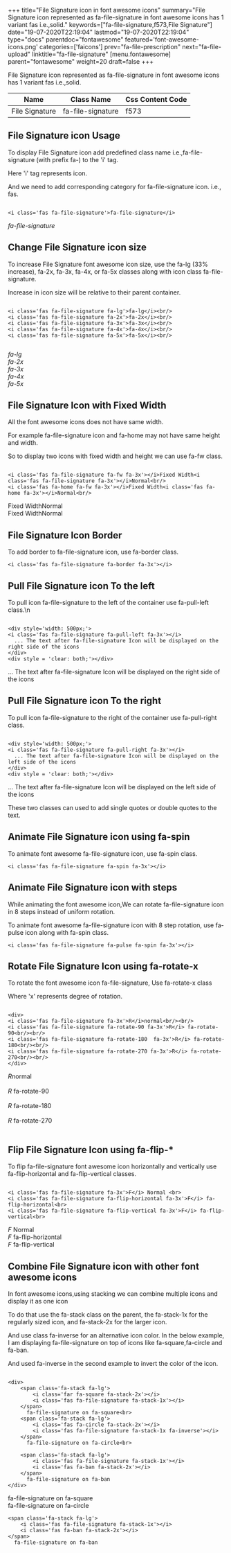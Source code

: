 +++
title="File Signature icon in font awesome icons"
summary="File Signature icon represented as fa-file-signature in font awesome icons has 1 variant fas i.e.,solid."
keywords=["fa-file-signature,f573,File Signature"]
date="19-07-2020T22:19:04"
lastmod="19-07-2020T22:19:04"
type="docs"
parentdoc="fontawesome"
featured='font-awesome-icons.png'
categories=['faicons']
prev="fa-file-prescription"
next="fa-file-upload"
linktitle="fa-file-signature"
[menu.fontawesome]
parent="fontawesome"
weight=20
draft=false
+++


File Signature icon represented as fa-file-signature in font awesome icons has 1 variant fas i.e.,solid.

<div class='table-responsive'><table class='table'><thead><tr><th>Name</th><th>Class Name</th><th>Css Content Code</th></tr></thead><tbody><tr><td>File Signature</td><td>fa-file-signature</td><td>f573</td></tr></tbody></table></div>



## File Signature icon Usage

To display File Signature icon add predefined class name i.e.,fa-file-signature (with prefix fa-) to the 'i' tag.

Here 'i' tag represents icon.

And we need to add corresponding category for fa-file-signature icon. i.e., fas.


```

<i class='fas fa-file-signature'>fa-file-signature</i>
```

<i class='fas fa-file-signature'>fa-file-signature</i>




## Change File Signature icon size
To increase File Signature font awesome icon size, use the fa-lg (33% increase), fa-2x, fa-3x, fa-4x, or fa-5x classes along with icon class fa-file-signature.

Increase in icon size will be relative to their parent container. 

```

<i class='fas fa-file-signature fa-lg'>fa-lg</i><br/>
<i class='fas fa-file-signature fa-2x'>fa-2x</i><br/>
<i class='fas fa-file-signature fa-3x'>fa-3x</i><br/>
<i class='fas fa-file-signature fa-4x'>fa-4x</i><br/>
<i class='fas fa-file-signature fa-5x'>fa-5x</i><br/>
            
```

<i class='fas fa-file-signature fa-lg'>fa-lg</i><br/>
<i class='fas fa-file-signature fa-2x'>fa-2x</i><br/>
<i class='fas fa-file-signature fa-3x'>fa-3x</i><br/>
<i class='fas fa-file-signature fa-4x'>fa-4x</i><br/>
<i class='fas fa-file-signature fa-5x'>fa-5x</i><br/>
            



## File Signature Icon with Fixed Width 

All the font awesome icons does not have same width.

For example fa-file-signature icon and fa-home may not have same height and width.

So to display two icons with fixed width and height we can use fa-fw class.


```

<i class='fas fa-file-signature fa-fw fa-3x'></i>Fixed Width<i class='fas fa-file-signature fa-3x'></i>Normal<br/>
<i class='fas fa-home fa-fw fa-3x'></i>Fixed Width<i class='fas fa-home fa-3x'></i>Normal<br/>
```

<i class='fas fa-file-signature fa-fw fa-3x'></i>Fixed Width<i class='fas fa-file-signature fa-3x'></i>Normal<br/>
<i class='fas fa-home fa-fw fa-3x'></i>Fixed Width<i class='fas fa-home fa-3x'></i>Normal<br/>



## File Signature Icon Border 

To add border to fa-file-signature icon, use fa-border class.


```
<i class='fas fa-file-signature fa-border fa-3x'></i>

```
<i class='fas fa-file-signature fa-border fa-3x'></i>





## Pull File Signature icon To the left

To pull icon fa-file-signature to the left of the container use fa-pull-left class.\n

```

<div style='width: 500px;'>
<i class='fas fa-file-signature fa-pull-left fa-3x'></i>
  ... The text after fa-file-signature Icon will be displayed on the right side of the icons
</div>
<div style = 'clear: both;'></div>
```

<div style='width: 500px;'>
<i class='fas fa-file-signature fa-pull-left fa-3x'></i>
  ... The text after fa-file-signature Icon will be displayed on the right side of the icons
</div>
<div style = 'clear: both;'></div>




## Pull File Signature icon To the right
To pull icon fa-file-signature to the right of the container use fa-pull-right class.

```

<div style='width: 500px;'>
<i class='fas fa-file-signature fa-pull-right fa-3x'></i>
  ... The text after fa-file-signature Icon will be displayed on the left side of the icons
</div>
<div style = 'clear: both;'></div>
```

<div style='width: 500px;'>
<i class='fas fa-file-signature fa-pull-right fa-3x'></i>
  ... The text after fa-file-signature Icon will be displayed on the left side of the icons
</div>
<div style = 'clear: both;'></div>

These two classes can used to add single quotes or double quotes to the text.


## Animate File Signature icon using fa-spin
To animate font awesome fa-file-signature icon, use fa-spin class.

```
<i class='fas fa-file-signature fa-spin fa-3x'></i>
```
<i class='fas fa-file-signature fa-spin fa-3x'></i>




## Animate File Signature icon with steps
While animating the font awesome icon,We can rotate fa-file-signature icon in 8 steps instead of uniform rotation.

To animate font awesome fa-file-signature icon with 8 step rotation, use fa-pulse icon along with fa-spin class.


```
<i class='fas fa-file-signature fa-pulse fa-spin fa-3x'></i>

```
<i class='fas fa-file-signature fa-pulse fa-spin fa-3x'></i>





## Rotate File Signature Icon using fa-rotate-x
To rotate the font awesome icon fa-file-signature, Use fa-rotate-x class

Where 'x' represents degree of rotation.


```

<div>
<i class='fas fa-file-signature fa-3x'>R</i>normal<br/><br/>
<i class='fas fa-file-signature fa-rotate-90 fa-3x'>R</i> fa-rotate-90<br/><br/> 
<i class='fas fa-file-signature fa-rotate-180  fa-3x'>R</i> fa-rotate-180<br/><br/> 
<i class='fas fa-file-signature fa-rotate-270 fa-3x'>R</i> fa-rotate-270<br/><br/>
</div>
```

<div>
<i class='fas fa-file-signature fa-3x'>R</i>normal<br/><br/>
<i class='fas fa-file-signature fa-rotate-90 fa-3x'>R</i> fa-rotate-90<br/><br/> 
<i class='fas fa-file-signature fa-rotate-180  fa-3x'>R</i> fa-rotate-180<br/><br/> 
<i class='fas fa-file-signature fa-rotate-270 fa-3x'>R</i> fa-rotate-270<br/><br/>
</div>




## Flip File Signature Icon using fa-flip-*
To flip fa-file-signature font awesome icon horizontally and vertically use fa-flip-horizontal and fa-flip-vertical classes. 

```

<i class='fas fa-file-signature fa-3x'>F</i> Normal <br>
<i class='fas fa-file-signature fa-flip-horizontal fa-3x'>F</i> fa-flip-horizontal<br>
<i class='fas fa-file-signature fa-flip-vertical fa-3x'>F</i> fa-flip-vertical<br>
```

<i class='fas fa-file-signature fa-3x'>F</i> Normal <br>
<i class='fas fa-file-signature fa-flip-horizontal fa-3x'>F</i> fa-flip-horizontal<br>
<i class='fas fa-file-signature fa-flip-vertical fa-3x'>F</i> fa-flip-vertical<br>




## Combine File Signature icon with other font awesome icons
In font awesome icons,using stacking we can combine multiple icons and display it as one icon 

To do that use the fa-stack class on the parent, the fa-stack-1x for the regularly sized icon, and fa-stack-2x for the larger icon.

And use class fa-inverse for an alternative icon color. 
In the below example, I am displaying fa-file-signature on top of icons like fa-square,fa-circle and fa-ban.

And used fa-inverse in the second example to invert the color of the icon.

```

<div>
    <span class='fa-stack fa-lg'>
        <i class='far fa-square fa-stack-2x'></i>
        <i class='fas fa-file-signature fa-stack-1x'></i>
    </span>
      fa-file-signature on fa-square<br>
    <span class='fa-stack fa-lg'>
        <i class='fas fa-circle fa-stack-2x'></i>
        <i class='fas fa-file-signature fa-stack-1x fa-inverse'></i>
    </span>
      fa-file-signature on fa-circle<br>

    <span class='fa-stack fa-lg'>
        <i class='fas fa-file-signature fa-stack-1x'></i>
        <i class='fas fa-ban fa-stack-2x'></i>
    </span>
      fa-file-signature on fa-ban
</div>
```

<div>
    <span class='fa-stack fa-lg'>
        <i class='far fa-square fa-stack-2x'></i>
        <i class='fas fa-file-signature fa-stack-1x'></i>
    </span>
      fa-file-signature on fa-square<br>
    <span class='fa-stack fa-lg'>
        <i class='fas fa-circle fa-stack-2x'></i>
        <i class='fas fa-file-signature fa-stack-1x fa-inverse'></i>
    </span>
      fa-file-signature on fa-circle<br>

    <span class='fa-stack fa-lg'>
        <i class='fas fa-file-signature fa-stack-1x'></i>
        <i class='fas fa-ban fa-stack-2x'></i>
    </span>
      fa-file-signature on fa-ban
</div>






